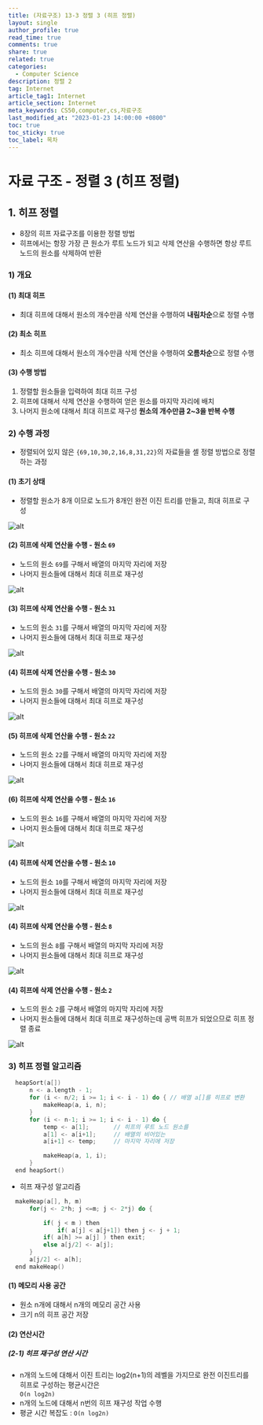 ```yaml
---
title: (자료구조) 13-3 정렬 3 (히프 정렬)
layout: single
author_profile: true
read_time: true
comments: true
share: true
related: true
categories:
  - Computer Science
description: 정렬 2
tag: Internet
article_tag1: Internet
article_section: Internet
meta_keywords: CS50,computer,cs,자료구조
last_modified_at: "2023-01-23 14:00:00 +0800"
toc: true
toc_sticky: true
toc_label: 목차
---
```


# 자료 구조 - 정렬 3 (히프 정렬)

## 1. 히프 정렬

- 8장의 히프 자료구조를 이용한 정렬 방법
- 히프에서는 항장 가장 큰 원소가 루트 노드가 되고 삭제 연산을 수행하면 항상 루트 노드의 원소를 삭제하여 반환

### 1) 개요

#### (1) 최대 히프

- 최대 히프에 대해서 원소의 개수만큼 삭제 연산을 수행하여 **내림차순**으로 정렬 수행

#### (2) 최소 히프

- 최소 히프에 대해서 원소의 개수만큼 삭제 연산을 수행하여 **오름차순**으로 정렬 수행

#### (3) 수행 방법

1. 정렬할 원소들을 입력하여 최대 히프 구성
2. 히프에 대해서 삭제 연산을 수행하여 얻은 원소를 마지막 자리에 배치
3. 나머지 원소에 대해서 최대 히프로 재구성 **원소의 개수만큼 2~3을 반복 수행**

### 2) 수행 과정

- 정렬되어 있지 않은 `{69,10,30,2,16,8,31,22}`의 자료들을 셸 정렬 방법으로 정렬하는 과정

#### (1) 초기 상태

- 정렬할 원소가 8개 이므로 노드가 8개인 완전 이진 트리를 만들고, 최대 히프로 구성

![alt](/assets/images/post/ComputerStudy/769.png)

#### (2) 히프에 삭제 연산을 수행 - 원소 `69`

- 노드의 원소 `69`를 구해서 배열의 마지막 자리에 저장
- 나머지 원소들에 대해서 최대 히프로 재구성

![alt](/assets/images/post/ComputerStudy/770.png)

#### (3) 히프에 삭제 연산을 수행 - 원소 `31`

- 노드의 원소 `31`를 구해서 배열의 마지막 자리에 저장
- 나머지 원소들에 대해서 최대 히프로 재구성

![alt](/assets/images/post/ComputerStudy/771.png)

#### (4) 히프에 삭제 연산을 수행 - 원소 `30`

- 노드의 원소 `30`를 구해서 배열의 마지막 자리에 저장
- 나머지 원소들에 대해서 최대 히프로 재구성

![alt](/assets/images/post/ComputerStudy/772.png)

#### (5) 히프에 삭제 연산을 수행 - 원소 `22`

- 노드의 원소 `22`를 구해서 배열의 마지막 자리에 저장
- 나머지 원소들에 대해서 최대 히프로 재구성

![alt](/assets/images/post/ComputerStudy/773.png)

#### (6) 히프에 삭제 연산을 수행 - 원소 `16`

- 노드의 원소 `16`를 구해서 배열의 마지막 자리에 저장
- 나머지 원소들에 대해서 최대 히프로 재구성

![alt](/assets/images/post/ComputerStudy/775.png)

#### (4) 히프에 삭제 연산을 수행 - 원소 `10`

- 노드의 원소 `10`를 구해서 배열의 마지막 자리에 저장
- 나머지 원소들에 대해서 최대 히프로 재구성

![alt](/assets/images/post/ComputerStudy/774.png)

#### (4) 히프에 삭제 연산을 수행 - 원소 `8`

- 노드의 원소 `8`를 구해서 배열의 마지막 자리에 저장
- 나머지 원소들에 대해서 최대 히프로 재구성

![alt](/assets/images/post/ComputerStudy/776.png)

#### (4) 히프에 삭제 연산을 수행 - 원소 `2`

- 노드의 원소 `2`를 구해서 배열의 마지막 자리에 저장
- 나머지 원소들에 대해서 최대 히프로 재구성하는데 공백 히프가 되었으므로 히프 정렬 종료

![alt](/assets/images/post/ComputerStudy/777.png)

### 3) 히프 정렬 알고리즘

```c
  heapSort(a[])
      n <- a.length - 1;
      for (i <- n/2; i >= 1; i <- i - 1) do { // 배열 a[]를 히프로 변환
          makeHeap(a, i, n);
      }
      for (i <- n-1; i >= 1; i <- i - 1) do {
          temp <- a[1];       // 히프의 루트 노드 원소를
          a[1] <- a[i+1];     // 배열의 비어있는
          a[i+1] <- temp;     // 마지막 자리에 저장

          makeHeap(a, 1, i);
      }
  end heapSort()
```

- 히프 재구성 알고리즘

```c
  makeHeap(a[], h, m)
      for(j <- 2*h; j <=m; j <- 2*j) do {

          if( j < m ) then
              if( a[j] < a[j+1]) then j <- j + 1;
          if( a[h] >= a[j] ) then exit;
          else a[j/2] <- a[j];
      }
      a[j/2] <- a[h];
  end makeHeap()
```

#### (1) 메모리 사용 공간

- 원소 n개에 대해서 n개의 메모리 공간 사용
- 크기 n의 히프 공간 저장

#### (2) 연산시간

##### (2-1) 히프 재구성 연산 시간

- n개의 노드에 대해서 이진 트리는 log2(n+1)의 레벨을 가지므로 완전 이진트리를 히프로 구성하는 평균시간은  
  `O(n log2n)`
- n개의 노드에 대해서 n번의 히프 재구성 작업 수행
- 평균 시간 복잡도 : `O(n log2n)`
